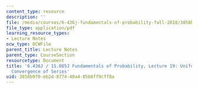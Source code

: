 ```yaml
---
content_type: resource
description: ''
file: /media/courses/6-436j-fundamentals-of-probability-fall-2018/3858b970eb2d877440a485b8ff9cff8a_MIT6_436JF18_lec19.pdf
file_type: application/pdf
learning_resource_types:
- Lecture Notes
ocw_type: OCWFile
parent_title: Lecture Notes
parent_type: CourseSection
resourcetype: Document
title: '6.436J / 15.085J Fundamentals of Probability, Lecture 19: Uniform Integrability;
  Convergence of Series'
uid: 3858b970-eb2d-8774-40a4-85b8ff9cff8a
---
```

